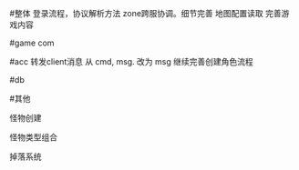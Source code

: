 
#整体
登录流程，协议解析方法
zone跨服协调。细节完善
地图配置读取
完善游戏内容


#game com

#acc
	转发client消息 从 cmd, msg. 改为 msg
	继续完善创建角色流程

#db

#其他


怪物创建

怪物类型组合

掉落系统
